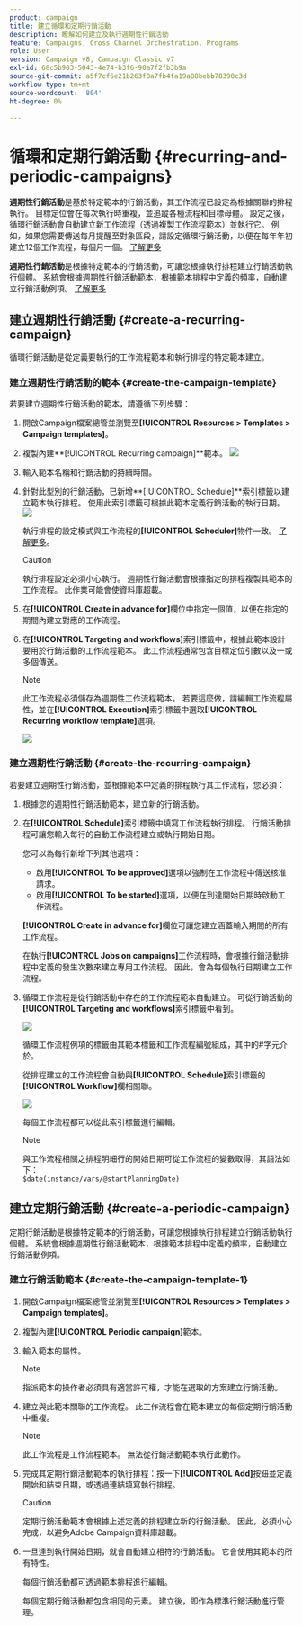 ```yaml
---
product: campaign
title: 建立循環和定期行銷活動
description: 瞭解如何建立及執行週期性行銷活動
feature: Campaigns, Cross Channel Orchestration, Programs
role: User
version: Campaign v8, Campaign Classic v7
exl-id: 68c5b903-5043-4e74-b3f6-90a7f2fb3b9a
source-git-commit: a5f7cf6e21b263f8a7fb4fa19a88bebb78390c3d
workflow-type: tm+mt
source-wordcount: '804'
ht-degree: 0%

---
```


# 循環和定期行銷活動 {#recurring-and-periodic-campaigns}

**週期性行銷活動**&#x200B;是基於特定範本的行銷活動，其工作流程已設定為根據關聯的排程執行。 目標定位會在每次執行時重複，並追蹤各種流程和目標母體。  設定之後，循環行銷活動會自動建立新工作流程（透過複製工作流程範本）並執行它。 例如，如果您需要傳送每月提醒至對象區段，請設定循環行銷活動，以便在每年年初建立12個工作流程，每個月一個。 [了解更多](#create-a-recurring-campaign)

**週期性行銷活動**&#x200B;是根據特定範本的行銷活動，可讓您根據執行排程建立行銷活動執行個體。 系統會根據週期性行銷活動範本，根據範本排程中定義的頻率，自動建立行銷活動例項。 [了解更多](#create-a-periodic-campaign)

## 建立週期性行銷活動 {#create-a-recurring-campaign}

循環行銷活動是從定義要執行的工作流程範本和執行排程的特定範本建立。

### 建立週期性行銷活動的範本 {#create-the-campaign-template}

若要建立週期性行銷活動的範本，請遵循下列步驟：

1. 開啟Campaign檔案總管並瀏覽至&#x200B;**[!UICONTROL Resources > Templates > Campaign templates]**。
1. 複製內建&#x200B;**[!UICONTROL Recurring campaign]**範本。
   ![](assets/recurring-campaign-duplicate.png)
1. 輸入範本名稱和行銷活動的持續時間。
1. 針對此型別的行銷活動，已新增&#x200B;**[!UICONTROL Schedule]**索引標籤以建立範本執行排程。 使用此索引標籤可根據此範本定義行銷活動的執行日期。
   ![](assets/recurring-campaign-schedule.png)

   執行排程的設定模式與工作流程的&#x200B;**[!UICONTROL Scheduler]**&#x200B;物件一致。 [了解更多](../workflow/scheduler.md)。

   >[!CAUTION]
   >
   >執行排程設定必須小心執行。 週期性行銷活動會根據指定的排程複製其範本的工作流程。 此作業可能會使資料庫超載。

1. 在&#x200B;**[!UICONTROL Create in advance for]**&#x200B;欄位中指定一個值，以便在指定的期間內建立對應的工作流程。
1. 在&#x200B;**[!UICONTROL Targeting and workflows]**&#x200B;索引標籤中，根據此範本設計要用於行銷活動的工作流程範本。 此工作流程通常包含目標定位引數以及一或多個傳送。

   >[!NOTE]
   >
   >此工作流程必須儲存為週期性工作流程範本。 若要這麼做，請編輯工作流程屬性，並在&#x200B;**[!UICONTROL Execution]**&#x200B;索引標籤中選取&#x200B;**[!UICONTROL Recurring workflow template]**&#x200B;選項。

   ![](assets/recurring-campaign-wf-properties.png)

### 建立週期性行銷活動 {#create-the-recurring-campaign}

若要建立週期性行銷活動，並根據範本中定義的排程執行其工作流程，您必須：

1. 根據您的週期性行銷活動範本，建立新的行銷活動。
1. 在&#x200B;**[!UICONTROL Schedule]**&#x200B;索引標籤中填寫工作流程執行排程。 行銷活動排程可讓您輸入每行的自動工作流程建立或執行開始日期。

   您可以為每行新增下列其他選項：

   * 啟用&#x200B;**[!UICONTROL To be approved]**&#x200B;選項以強制在工作流程中傳送核准請求。
   * 啟用&#x200B;**[!UICONTROL To be started]**&#x200B;選項，以便在到達開始日期時啟動工作流程。

   **[!UICONTROL Create in advance for]**&#x200B;欄位可讓您建立涵蓋輸入期間的所有工作流程。

   在執行&#x200B;**[!UICONTROL Jobs on campaigns]**&#x200B;工作流程時，會根據行銷活動排程中定義的發生次數來建立專用工作流程。 因此，會為每個執行日期建立工作流程。

1. 循環工作流程是從行銷活動中存在的工作流程範本自動建立。 可從行銷活動的&#x200B;**[!UICONTROL Targeting and workflows]**&#x200B;索引標籤中看到。

   ![](assets/recurring-wf-created.png)

   循環工作流程例項的標籤由其範本標籤和工作流程編號組成，其中的#字元介於。

   從排程建立的工作流程會自動與&#x200B;**[!UICONTROL Schedule]**&#x200B;索引標籤的&#x200B;**[!UICONTROL Workflow]**&#x200B;欄相關聯。

   ![](assets/recurring-wf-schedule-executed.png)

   每個工作流程都可以從此索引標籤進行編輯。

   >[!NOTE]
   >
   >與工作流程相關之排程明細行的開始日期可從工作流程的變數取得，其語法如下：\
   >`$date(instance/vars/@startPlanningDate)`

## 建立定期行銷活動 {#create-a-periodic-campaign}

定期行銷活動是根據特定範本的行銷活動，可讓您根據執行排程建立行銷活動執行個體。 系統會根據週期性行銷活動範本，根據範本排程中定義的頻率，自動建立行銷活動例項。

### 建立行銷活動範本 {#create-the-campaign-template-1}

1. 開啟Campaign檔案總管並瀏覽至&#x200B;**[!UICONTROL Resources > Templates > Campaign templates]**。
1. 複製內建&#x200B;**[!UICONTROL Periodic campaign]**&#x200B;範本。
1. 輸入範本的屬性。

   >[!NOTE]
   >
   >指派範本的操作者必須具有適當許可權，才能在選取的方案建立行銷活動。

1. 建立與此範本關聯的工作流程。 此工作流程會在範本建立的每個定期行銷活動中重複。

   >[!NOTE]
   >
   >此工作流程是工作流程範本。 無法從行銷活動範本執行此動作。

1. 完成其定期行銷活動範本的執行排程：按一下&#x200B;**[!UICONTROL Add]**&#x200B;按鈕並定義開始和結束日期，或透過連結填寫執行排程。

   >[!CAUTION]
   >
   >定期行銷活動範本會根據上述定義的排程建立新的行銷活動。 因此，必須小心完成，以避免Adobe Campaign資料庫超載。

1. 一旦達到執行開始日期，就會自動建立相符的行銷活動。 它會使用其範本的所有特性。

   每個行銷活動都可透過範本排程進行編輯。

   每個定期行銷活動都包含相同的元素。 建立後，即作為標準行銷活動進行管理。
